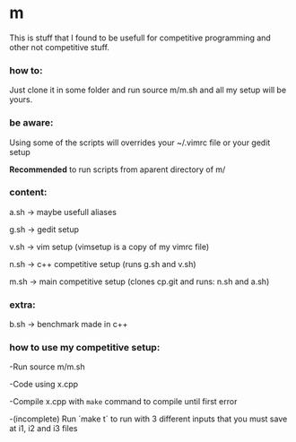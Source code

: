 # m
This is stuff that I found to be usefull for competitive programming and other not competitive stuff.

### how to:
Just clone it in some folder and run source m/m.sh and all my setup will be yours.

### be aware:
Using some of the scripts will overrides your ~/.vimrc file or your gedit setup

**Recommended** to run scripts from aparent directory of m/

### content:
a.sh -> maybe usefull aliases

g.sh -> gedit setup

v.sh -> vim setup (vimsetup is a copy of my vimrc file)

n.sh -> c++ competitive setup (runs g.sh and v.sh)

m.sh -> main competitive setup (clones cp.git and runs: n.sh and a.sh)

### extra:
b.sh -> benchmark made in c++




### how to use my competitive setup:
-Run source m/m.sh

-Code using x.cpp

-Compile x.cpp with `make` command to compile until first error

-(incomplete) Run ´make t´ to run with 3 different inputs that you must save at i1, i2 and i3 files

